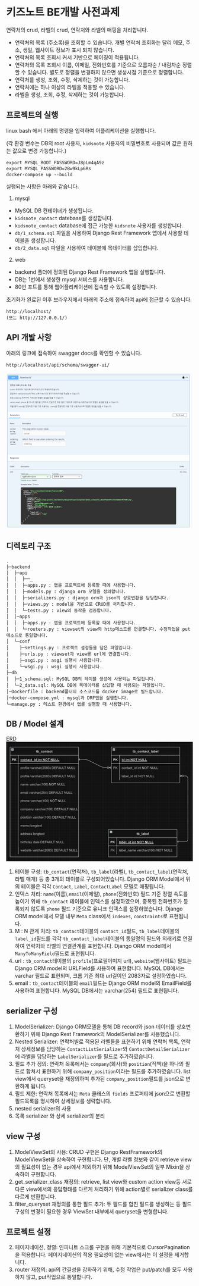 # 키즈노트 BE개발 사전과제
연락처의 crud, 라벨의 crud, 연락처와 라벨의 매핑을 처리합니다.
- 연락처의 목록 (주소록)을 조회할 수 있습니다. 개별 연락처 조회화는 달리 메모, 주소, 생일, 웹사이트 정보가 표시 되지 않습니다.
- 연락처의 목록 조회시 커서 기반으로 페이징이 적용됩니다.
- 연락처의 목록 조회시 이름, 이메일, 전화번호를 기준으로 오름차순 / 내림차순 정렬할 수 있습니다. 별도로 정렬을 변경하지 않으면 생성시점 기준으로 정렬합니다.
- 연락처를 생성, 조회, 수정, 삭제하는 것이 가능합니다. 
- 연락처에는 하나 이상의 라벨을 적용할 수 있습니다.
- 라벨을 생성, 조회, 수정, 삭제하는 것이 가능합니다.

  

## 프로젝트의 실행
linux bash 에서 아래의 명령을 입력하여 어플리케이션을 실행합니다.  

(각 환경 변수는 DB의 root 사용자, `kidsnote` 사용자의 비밀번호로 사용되며 값은 원하는 값으로 변경 가능합니다.)

```
export MYSQL_ROOT_PASSWORD=J8pLm4qA9z
export MYSQL_PASSWORD=2Bw9kLp6Rs
docker-compose up --build
```

실행되는 사항은 아래와 같습니다.  

1. mysql
* MySQL DB 컨테이너가 생성됩니다.
* `kidsnote_contact` datebase를 생성합니다.
* `kidsnote_contact` database에 접근 가능한 `kidsnote` 사용자를 생성합니다. 
* `db/1_schema.sql` 파일을 사용하여 Django Rest Framework 앱에서 사용할 테이블을 생성합니다.
* `db/2_data.sql` 파일을 사용하여 테이블에 목데이터를 삽입합니다.

2. web
* backend 폴더에 정의된 Django Rest Framework 앱을 실행합니다.
* DB는 1번에서 생성한 mysql 서비스를 사용합니다.
* 80번 포트를 통해 웹어플리케이션에 접속할 수 있도록 설정합니다.

초기화가 완료된 이후 브라우저에서 아래의 주소에 접속하여 api에 접근할 수 있습니다.
```
http://localhost/
(또는 http://127.0.0.1/)
```

## API 개발 사항
아래의 링크에 접속하여 swagger docs를 확인할 수 있습니다.  
```
http://localhost/api/schema/swagger-ui/
```
![swagger이미지](https://github.com/minor7295/backend-pre-task/blob/master/img/swagger%20%EC%9D%B4%EB%AF%B8%EC%A7%80.png?raw=true)

## 디렉토리 구조
```
.
├─backend
│  ├─api
│  │  ├──_
│  │  ├─apps.py : 앱을 프로젝트에 등록할 때에 사용합니다.
│  │  ├─models.py : django orm 모델을 정의합니다.
│  │  ├─serializers.py : django orm과 json의 상호변환을 담당합니다.
│  │  ├─views.py : model을 기반으로 CRUD를 처리합니다.
│  │  └─tests.py : view의 동작을 검증합니다.
│  │─apps
│  │  ├─apps.py : 앱을 프로젝트에 등록할 때에 사용합니다.
│  │  └─routers.py : viewset의 view와 http메소드를 연결합니다. 수정작업을 put메소드로 통일합니다.
│  └─conf
│    ├─settings.py : 프로젝트 설정들을 담은 파일입니다. 
│    ├─urls.py : viewset과 view를 url에 연결합니다.
│    ├─asgi.py : asgi 실행시 사용합니다.
│    └─wsgi.py : wsgi 실행시 사용합니다.
├─db
│  ├─1_schema.sql: MySQL DB의 테이블 생성에 사용되는 파일입니다.
│  └─2_data.sql: MySQL DB에 목데이터를 삽입할 때 사용되는 파일입니다.
│─Dockerfile : backend폴더의 소스코드를 docker image로 빌드합니다.
│─docker-compose.yml : mysql과 DRF앱을 실행합니다.
└─manage.py : 테스트 환경에서 앱를 실행할 때 사용합니다.
```
## DB / Model 설계
[ERD](https://drive.google.com/file/d/1o18rH3gINEhkL-HfPFFoYVyzAuwC8Qwe/view?usp=sharing)
![ERD이미지](https://github.com/minor7295/backend-pre-task/blob/master/img/erd%20%EC%9D%B4%EB%AF%B8%EC%A7%80.png?raw=true)

1) 테이블 구성: `tb_contact`(연락처), `tb_label`(라벨), `tb_contact_label`(연락처, 라벨 매개) 등 총 3개의 테이블로 구성되어있습니다. Django ORM Model에서 위의 테이블은 각각 `Contact`, `Label`, `ContactLabel` 모델로 매핑됩니다.
3) 인덱스 처리: `name`(이름),`email`(이메일), `phone`(전화번호) 필드 기준 정렬 속도를 높이기 위해 `tb_contact` 테이블에 인덱스를 설정하였으며, 중복된 전화번호가 등록되지 않도록 `phone` 필드 기준으로 유니크 인덱스를 설정하였습니다. Django ORM model에서 모델 내부 `Meta` class에서 `indexes`, `constraints`로 표현됩니다.
3) M : N 관계 처리: `tb_contact`테이블의 `contact_id`필드, `tb_label`테이블의 `label_id`필드를 각각 `tb_contact_label`테이블의 동일명의 필드와 외래키로 연결하여 연락처와 라벨의 연결관계를 표현합니다. Django ORM model에서 `ManyToManyField`필드로 표현됩니다.
4) url : `tb_contact`테이블의 `profile`(프로필이미지 url), `website`(웹사이트) 필드는 Django ORM model의 URLField를 사용하여 표현합니다. MySQL DB에서는 varchar 필드로 표현되며, 크롬 기준 최대 url길이인 2083자로 설정하였습니다.
5) email : `tb_contact`테이블의 `email`필드는 Django ORM model의 EmailField를 사용하여 표현합니다. MySQL DB에서는 varchar(254) 필드로 표현됩니다.

## serializer 구성
1) ModelSerializer: Django ORM모델을 통해 DB record와 json 데이터를 상호변환하기 위해 Django Rest Framework의 ModelSerializer를 사용했습니다.
2) Nested Serializer: 연락처별로 적용된 라벨들을 표현하기 위해 연락처 목록, 연락처 상세정보를 담당하는 `ContactListSerializer`와 `ContactDetailSerializer`에 라벨을 담당하는 `LabelSerializer`를 필드로 추가하였습니다.
2) 필드 추가 정의: 연락처 목록에서는 `company`(회사)와 `position`(직책)을 하나의 필드로 합쳐서 표현하기 위해 `company_position`이라는 필드를 추가하였습니다. list view에서 queryset을 재정의하며 추가된 `company_position`필드를 json으로 변환하게 됩니다.
2) 필드 제한: 연락처 목록에서는 `Meta` 클래스의 `fields` 프로퍼티에 json으로 변환할 필드목록을 명시하여 상세정보를 생략합니다.
3) nested serializer의 사용
4) 목록 serializer 와 상세 serializer의 분리

## view 구성
1) ModelViewSet의 사용: CRUD 구현은 Django RestFramework의 ModelViewSet을 상속하여 구현합니다. 단, 개별 라벨 정보와 같이 retrieve view의 필요성이 없는 경우 api에서 제외하기 위해 ModelViewSet의 일부 Mixin을 상속하여 구현합니다.
3) get_serializer_class 재정의: retrieve, list view와 custom action view등 서로 다른 view에서의 응답형태를 다르게 처리하기 위해 action별로 serializer class를 다르게 반환합니다.
4) filter_queryset 재정의를 통한 필드 추가: 두 필드를 합친 필드를 생성하는 등 필드 구성의 변경이 필요한 경우 ViewSet 내부에서 queryset을 변형합니다.


## 프로젝트 설정
2) 페이지네이션, 정렬: 인피니트 스크롤 구현을 위해 기본적으로 CursorPagination을 적용합니다. 페이지네이션의 적용 필요성이 없는 view에서는 이 설정을 제거합니다. 
4) router 재정의: api의 간결성을 강화하기 위해, 수정 작업은 put/patch를 모두 사용하지 않고, put작업으로 통일합니다.
